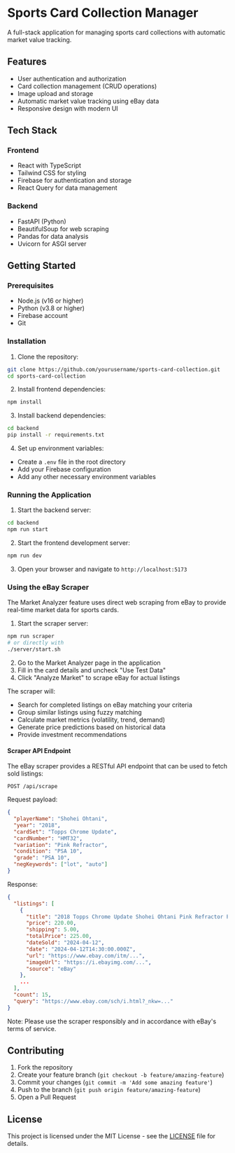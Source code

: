 # Sports Card Collection Manager

A full-stack application for managing sports card collections with automatic market value tracking.

## Features

- User authentication and authorization
- Card collection management (CRUD operations)
- Image upload and storage
- Automatic market value tracking using eBay data
- Responsive design with modern UI

## Tech Stack

### Frontend
- React with TypeScript
- Tailwind CSS for styling
- Firebase for authentication and storage
- React Query for data management

### Backend
- FastAPI (Python)
- BeautifulSoup for web scraping
- Pandas for data analysis
- Uvicorn for ASGI server

## Getting Started

### Prerequisites
- Node.js (v16 or higher)
- Python (v3.8 or higher)
- Firebase account
- Git

### Installation

1. Clone the repository:
```bash
git clone https://github.com/yourusername/sports-card-collection.git
cd sports-card-collection
```

2. Install frontend dependencies:
```bash
npm install
```

3. Install backend dependencies:
```bash
cd backend
pip install -r requirements.txt
```

4. Set up environment variables:
- Create a `.env` file in the root directory
- Add your Firebase configuration
- Add any other necessary environment variables

### Running the Application

1. Start the backend server:
```bash
cd backend
npm run start
```

2. Start the frontend development server:
```bash
npm run dev
```

3. Open your browser and navigate to `http://localhost:5173`

### Using the eBay Scraper

The Market Analyzer feature uses direct web scraping from eBay to provide real-time market data for sports cards.

1. Start the scraper server:
```bash
npm run scraper
# or directly with
./server/start.sh
```

2. Go to the Market Analyzer page in the application
3. Fill in the card details and uncheck "Use Test Data"
4. Click "Analyze Market" to scrape eBay for actual listings

The scraper will:
- Search for completed listings on eBay matching your criteria
- Group similar listings using fuzzy matching
- Calculate market metrics (volatility, trend, demand)
- Generate price predictions based on historical data
- Provide investment recommendations

#### Scraper API Endpoint

The eBay scraper provides a RESTful API endpoint that can be used to fetch sold listings:

```
POST /api/scrape
```

Request payload:
```json
{
  "playerName": "Shohei Ohtani",
  "year": "2018",
  "cardSet": "Topps Chrome Update",
  "cardNumber": "HMT32",
  "variation": "Pink Refractor",
  "condition": "PSA 10",
  "grade": "PSA 10",
  "negKeywords": ["lot", "auto"]
}
```

Response:
```json
{
  "listings": [
    {
      "title": "2018 Topps Chrome Update Shohei Ohtani Pink Refractor PSA 10 HMT32",
      "price": 220.00,
      "shipping": 5.00,
      "totalPrice": 225.00,
      "dateSold": "2024-04-12",
      "date": "2024-04-12T14:30:00.000Z",
      "url": "https://www.ebay.com/itm/...",
      "imageUrl": "https://i.ebayimg.com/...",
      "source": "eBay"
    },
    ...
  ],
  "count": 15,
  "query": "https://www.ebay.com/sch/i.html?_nkw=..."
}
```

Note: Please use the scraper responsibly and in accordance with eBay's terms of service.

## Contributing

1. Fork the repository
2. Create your feature branch (`git checkout -b feature/amazing-feature`)
3. Commit your changes (`git commit -m 'Add some amazing feature'`)
4. Push to the branch (`git push origin feature/amazing-feature`)
5. Open a Pull Request

## License

This project is licensed under the MIT License - see the [LICENSE](LICENSE) file for details. 